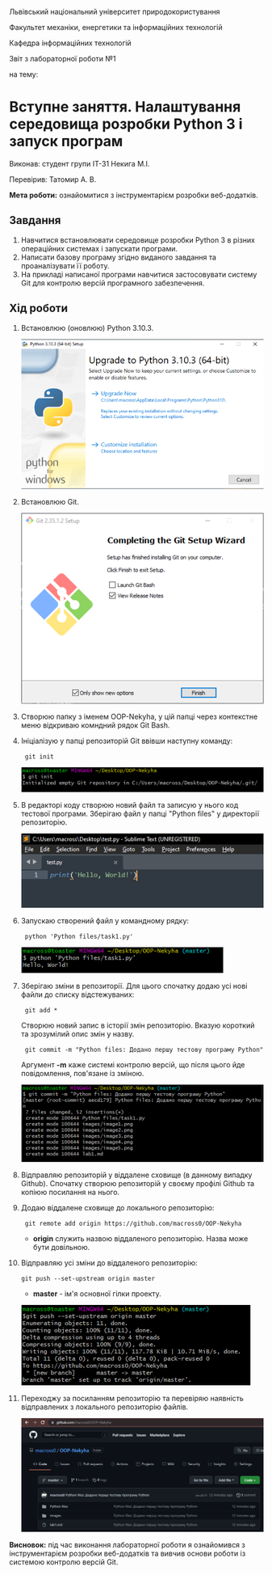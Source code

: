 Львівський національний університет природокористування

Факультет механіки, енергетики та інформаційних технологій

Кафедра інформаційних технологій

Звіт з лабораторної роботи №1

на тему: 
 # Вступне заняття. Налаштування середовища розробки Python 3 і запуск програм


Виконав: студент групи ІТ-31 Некига М.І.

Перевірив: Татомир А. В.

**Мета роботи:** ознайомитися з інструментарієм розробки веб-додатків.

 ## Завдання
1. Навчитися встановлювати середовище розробки Python 3 в різних операційних системах і запускати програми.
2. Написати базову програму згідно виданого завдання та проаналізувати її роботу.
3. На прикладі написаної програми навчитися застосовувати систему Git для контролю версій програмного забезпечення.

 ## Хід роботи
1. Встановлюю (оновлюю) Python 3.10.3.

    ![image1](images/image1-1.png)

2. Встановлюю Git.

    ![image2](images/image1-2.png)

3. Створюю папку з іменем OOP-Nekyha, у цій папці через контекстне меню відкриваю комндний рядок Git Bash.

4. Ініціалізую у папці репозиторій Git ввівши наступну команду:

        git init

    ![image3](images/image1-3.png)

5. В редакторі коду створюю новий файл та записую у нього код тестової програми. Зберігаю файл у папці "Python files" у директорії репозиторію.

    ![image4](images/image1-4.png)

6. Запускаю створений файл у командному рядку:

        python 'Python files/task1.py'

    ![image5](images/image1-5.png)

7. Зберігаю зміни в репозиторії. Для цього спочатку додаю усі нові файли до списку відстежуваних:

        git add *

    Створюю новий запис в історії змін репозиторію. Вказую короткий та зрозумілий опис змін у назву.

        git commit -m "Python files: Додано першу тестову програму Python"

    Аргумент **-m** каже системі контролю версій, що після цього йде повідомлення, пов'язане із зміною.

    ![image6](images/image1-6.png)

8. Відправляю репозиторій у віддалене сховище (в данному випадку Github). Спочатку створюю репозиторій у своєму профілі Github та копіюю посилання на нього.

9. Додаю віддалене сховище до локального репозиторію:

        git remote add origin https://github.com/macross0/OOP-Nekyha

    * **origin** служить назвою віддаленого репозиторію. Назва може бути довільною.

10. Відправляю усі зміни до віддаленого репозиторію:

        git push --set-upstream origin master

    * **master** - ім'я основної гілки проекту.

    ![image7](images/image1-7.png)

11. Переходжу за посиланням репозиторію та перевіряю наявність відправлених з локального репозиторію файлів.

    ![image8](images/image1-8.png)

**Висновок:** під час виконання лабораторної роботи я ознайомився з інструментарієм розробки веб-додатків та вивчив основи роботи із системою контролю версій Git.